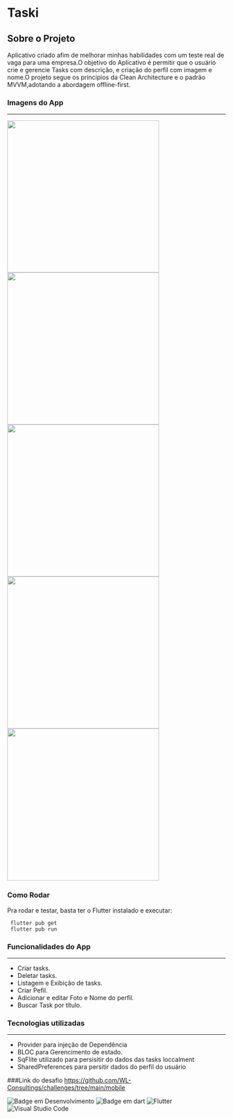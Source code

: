 # Taski

## Sobre o Projeto
Aplicativo criado afim de melhorar minhas habilidades com um teste real de vaga para uma empresa.O objetivo do Aplicativo é permitir que o usuário crie e gerencie Tasks com descrição, e criação do perfil com imagem e nome.O projeto segue os princípios da Clean Architecture e o padrão MVVM,adotando a abordagem offline-first. 

### Imagens do App
---
<img src="https://github.com/user-attachments/assets/496e30e8-34b3-467e-9f55-7d7a50dc023d" height="350em">
<img src="https://github.com/user-attachments/assets/f20373a8-2f7f-4a4b-bb40-39cd1380ae34" height="350em">
<img src="https://github.com/user-attachments/assets/1a9ab464-19ad-4339-aaa2-02c9da25433e" height="350em">
<img src="https://github.com/user-attachments/assets/4cd40927-f422-4a8f-9bc2-450e841e4f61" height="350em">
<img src="https://github.com/user-attachments/assets/245cef2d-e30d-4a06-9418-79df2a579f48" height="350em">

### Como Rodar 
<p>
 Pra rodar e testar, basta ter o Flutter instalado e executar:
</p>

```
 flutter pub get
 flutter pub run
```

### Funcionalidades do App
---
 * Criar tasks.
 * Deletar tasks. 
 * Listagem e Exibição de tasks.
 * Criar Pefil.
 * Adicionar e editar Foto e Nome do perfil.
 * Buscar Task por título.

 ### Tecnologias utilizadas
 ---
 * Provider para injeção de Dependência
 * BLOC para Gerencimento de estado.
 * SqFlite utilizado para persisitir do dados das tasks loccalment
 * SharedPreferences para persitir dados do perfil do usuário
   
  
  ###Link do desafio <https://github.com/WL-Consultings/challenges/tree/main/mobile>
  
  ![Badge em Desenvolvimento](http://img.shields.io/static/v1?label=STATUS&message=EM%20DESENVOLVIMENTO&color=GREEN&style=for-the-badge)
  ![Badge em dart](http://img.shields.io/static/v1?label=LENGUAGE&message=%20DART&color=BLUEN&style=for-the-badge)
  ![Flutter](https://img.shields.io/badge/Flutter-%2302569B.svg?style=for-the-badge&logo=Flutter&logoColor=white)
  ![Visual Studio Code](https://img.shields.io/badge/Visual%20Studio%20Code-0078d7.svg?style=for-the-badge&logo=visual-studio-code&logoColor=white)
